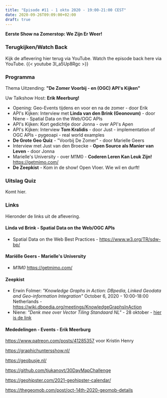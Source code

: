 ```yaml
---
title: "Episode #11 - 1 okto 2020 - 19:00-21:00 CEST"
date: 2020-09-26T09:09:00+02:00
draft: true
---
```


__Eerste Show na Zomerstop: We Zijn Er Weer!__  

### Terugkijken/Watch Back
Kijk de aflevering hier terug via YouTube. Watch the episode back here via YouTube.
{{< youtube 3l_a5Up8Rgc >}}

### Programma

Thema Uitzending: __"De Zomer Voorbij - en (OGC) API's Kijken"__ 

Uw Talkshow Host: __Erik Meerburg!__

- Opening: Geo-Events tijdens en voor en na de zomer - door Erik
- API's Kijken: Interview met __Linda van den Brink (Geonovum)__  - door Niene - Spatial Data on the Web/OGC APIs
- API's Kijken: Kort gedichtje door Jonna - over API's Apen 
- API's Kijken: Interview __Tom Kralidis__ - door Just - implementation of OGC APIs - pygeoapi - real world examples
- __De Grote Geo Quiz__ - "Voorbij De Zomer" - door Marielle Geers
- Interview met Just van den Broecke - __Open Source als Manier van Leven__ - door Jonna
- Marielle's University  - over M1M0 - __Coderen Leren Kan Leuk Zijn!__ https://getmimo.com/
- __De Zeepkist__ - Kom in de show! Open Vloer. Wie wil en durft!

### Uitslag Quiz

Komt hier.

### Links

Hieronder de links uit de aflevering.

#### Linda vd Brink - Spatial Data on the Web/OGC APIs

* Spatial Data on the Web Best Practices - https://www.w3.org/TR/sdw-bp/

#### Mariëlle Geers - Marielle's University

* _M1M0_  https://getmimo.com/

#### Zeepkist

* Erwin Folmer: *"Knowledge Graphs in Action: DBpedia, Linked Geodata and Geo-information Integration"* October 6, 2020 - 10:00-18:00 Netherlands - https://wiki.dbpedia.org/meetings/KnowledgeGraphsInAction
* Niene: *"Denk mee over Vector Tiling Standaard NL"* - 28 oktober - [hier is de link](https://geoforum.nl/t/28-oktober-10-00-12-30-denk-mee-vorming-praktijkrichtlijn-vector-tiles-vooraankondiging/4810/12) 

#### Mededelingen - Events - Erik Meerburg

https://www.patreon.com/posts/41285357 voor Kristin Henry

https://graphichuntersshow.nl/

https://geobusje.nl/

https://github.com/tjukanovt/30DayMapChallenge

https://geohipster.com/2021-geohipster-calendar/

https://thegeomob.com/post/oct-14th-2020-geomob-details
